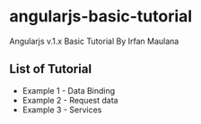 # angularjs-basic-tutorial
Angularjs v.1.x Basic Tutorial By Irfan Maulana

## List of Tutorial
+ Example 1 - Data Binding
+ Example 2 - Request data
+ Example 3 - Services
